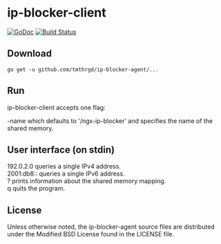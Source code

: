 # ip-blocker-client

[![GoDoc](https://godoc.org/github.com/tmthrgd/ip-blocker-agent?status.svg)](https://godoc.org/github.com/tmthrgd/ip-blocker-agent)
[![Build Status](https://travis-ci.org/tmthrgd/ip-blocker-agent.svg?branch=master)](https://travis-ci.org/tmthrgd/ip-blocker-agent)

## Download

```
go get -u github.com/tmthrgd/ip-blocker-agent/...
```

## Run

ip-blocker-client accepts one flag:

-name which defaults to '/ngx-ip-blocker' and specifies the name of the shared memory.

## User interface (on stdin)

192.0.2.0 queries a single IPv4 address.  
2001:db8:: queries a single IPv6 address.  
? prints information about the shared memory mapping.  
q quits the program.

## License

Unless otherwise noted, the ip-blocker-agent source files are distributed under the Modified BSD License
found in the LICENSE file.
